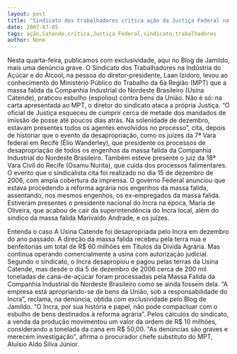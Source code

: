 ```yaml
---
layout: post
title: "Sindicato dos trabalhadores critica ação da Justiça Federal na desapropriação da Usina Catende"
date: 2007-07-05
tags: ação,Catende,crítica,Justiça Federal,sindicato,trabalhadores
author: None
---
```

Nesta quarta-feira, publicamos com exclusividade, aqui no Blog de Jamildo, mais uma den&uacute;ncia grave.
O Sindicato dos Trabalhadores na Ind&uacute;stria do A&ccedil;&uacute;car e do &Aacute;lcool, na pessoa do diretor-presidente, Laan Izidoro, levou ao conhecimento do Minist&eacute;rio P&uacute;blico do Trabalho da 6a Regi&atilde;o (MPT) que a massa falida da Companhia Industrial do Nordeste Brasileiro (Usina Catende), praticou esbulho (espoliou) contra bens da Uni&atilde;o.
N&atilde;o &eacute; s&oacute;: na carta apresentada ao MPT, o diretor do sindicato ataca a pr&oacute;pria Justi&ccedil;a.
&ldquo;O oficial de Justi&ccedil;a esqueceu de cumprir cerca de metade dos mandados de imiss&atilde;o de posse at&eacute; poucos dias atr&aacute;s. Na solenidade de dezembro, estavam presentes todos os agentes envolvidos no processo&rdquo;, cita, depois de historiar que o evento da desapropria&ccedil;&atilde;o, como os ju&iacute;zes da 7&ordf; Vara federal em Recife (&Eacute;lio Wanderley), que presidente os processos de desapropria&ccedil;&atilde;o de todos os engenhos da massa falida da Companhia Industrial do Nordeste Brasileiro. Tamb&eacute;m esteve presente o juiz da 18&ordf; Vara Civil do Recife (Osamu Nurita), que cuida dos processos falimentares. 
O evento que o sindicalista cita foi realizado no dia 15 de dezembro de 2006, com ampla cobertura da imprensa. O governo Federal anunciou que estava procedendo a reforma agr&aacute;ria nos engenhos da massa falida, assentando, nos mesmos engenhos, os ex-empregados da massa falida. Estiveram presentes o presidente nacional do Incra na &eacute;poca, Maria de Oliveira, que acabou de cair da superintend&ecirc;ncia do Incra local, al&eacute;m do s&iacute;ndico da massa falida Marivaldo Andrade, e os ju&iacute;zes.

Entenda o caso
A Usina Catende foi desapropriada pelo Incra em dezembro do ano passado. A dire&ccedil;&atilde;o da massa falida recebeu pela terra nua e benfeitorias um total de R$ 60 milh&otilde;es em T&iacute;tulos da D&iacute;vida Agr&aacute;ria. Mas continua operando comercialmente a usina com autoriza&ccedil;&atilde;o judicial. 
Segundo o sindicato, o Incra desapropiou e pagou pelas terras da Usina Catende, mas desde o dia 5 de dezembro de 2006 cerca de 200 mil toneladas de cana-de-a&ccedil;&uacute;car foram processadas pela Massa Falida da Companhia Industrial do Nordeste Brasileiro como se ainda fossem dela.
&ldquo;A empresa est&aacute; apropriando-se de bens da Uni&atilde;o, sob a responsabilidade do Incra&rdquo;, reclama, na den&uacute;ncia, obtida com exclusividade pelo Blog de Jamildo. &ldquo;O Incra, por sua hist&oacute;ria e papel, n&atilde;o pode compactuar com o esbulho de bens destinados &agrave; reforma agr&aacute;ria&rdquo;.
Pelos c&aacute;lculos do sindicato, a venda da produ&ccedil;&atilde;o movimentou um valor da ordem de R$ 10 milh&otilde;es, considerando a tonelada da cana em R$ 50,00.
&quot;As den&uacute;ncias s&atilde;o graves e merecem investiga&ccedil;&atilde;o&quot;, afirma o procurador chefe substituto do MPT, Alu&iacute;sio Aldo Silva J&uacute;nior.  